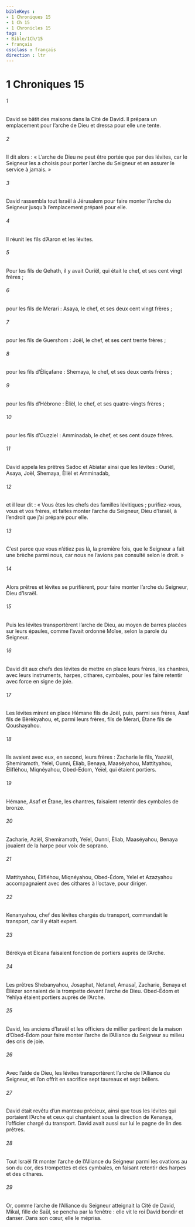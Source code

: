 ```yaml
---
bibleKeys : 
- 1 Chroniques 15
- 1 Ch 15
- 1 Chronicles 15
tags : 
- Bible/1Ch/15
- français
cssclass : français
direction : ltr
---
```


# 1 Chroniques 15

###### 1
David se bâtit des maisons dans la Cité de David. Il prépara un emplacement pour l’arche de Dieu et dressa pour elle une tente.
###### 2
Il dit alors : « L’arche de Dieu ne peut être portée que par des lévites, car le Seigneur les a choisis pour porter l’arche du Seigneur et en assurer le service à jamais. »
###### 3
David rassembla tout Israël à Jérusalem pour faire monter l’arche du Seigneur jusqu’à l’emplacement préparé pour elle.
###### 4
Il réunit les fils d’Aaron et les lévites.
###### 5
Pour les fils de Qehath, il y avait Ouriël, qui était le chef, et ses cent vingt frères ;
###### 6
pour les fils de Merari : Asaya, le chef, et ses deux cent vingt frères ;
###### 7
pour les fils de Guershom : Joël, le chef, et ses cent trente frères ;
###### 8
pour les fils d’Èliçafane : Shemaya, le chef, et ses deux cents frères ;
###### 9
pour les fils d’Hébrone : Èliël, le chef, et ses quatre-vingts frères ;
###### 10
pour les fils d’Ouzziel : Amminadab, le chef, et ses cent douze frères.
###### 11
David appela les prêtres Sadoc et Abiatar ainsi que les lévites : Ouriël, Asaya, Joël, Shemaya, Èliël et Amminadab,
###### 12
et il leur dit : « Vous êtes les chefs des familles lévitiques ; purifiez-vous, vous et vos frères, et faites monter l’arche du Seigneur, Dieu d’Israël, à l’endroit que j’ai préparé pour elle.
###### 13
C’est parce que vous n’étiez pas là, la première fois, que le Seigneur a fait une brèche parmi nous, car nous ne l’avions pas consulté selon le droit. »
###### 14
Alors prêtres et lévites se purifièrent, pour faire monter l’arche du Seigneur, Dieu d’Israël.
###### 15
Puis les lévites transportèrent l’arche de Dieu, au moyen de barres placées sur leurs épaules, comme l’avait ordonné Moïse, selon la parole du Seigneur.
###### 16
David dit aux chefs des lévites de mettre en place leurs frères, les chantres, avec leurs instruments, harpes, cithares, cymbales, pour les faire retentir avec force en signe de joie.
###### 17
Les lévites mirent en place Hémane fils de Joël, puis, parmi ses frères, Asaf fils de Bèrèkyahou, et, parmi leurs frères, fils de Merari, Étane fils de Qoushayahou.
###### 18
Ils avaient avec eux, en second, leurs frères : Zacharie le fils, Yaaziël, Shemiramoth, Yeïel, Ounni, Èliab, Benaya, Maaséyahou, Mattityahou, Èlifléhou, Miqnéyahou, Obed-Édom, Yeïel, qui étaient portiers.
###### 19
Hémane, Asaf et Étane, les chantres, faisaient retentir des cymbales de bronze.
###### 20
Zacharie, Aziël, Shemiramoth, Yeïel, Ounni, Èliab, Maaséyahou, Benaya jouaient de la harpe pour voix de soprano.
###### 21
Mattityahou, Èlifléhou, Miqnéyahou, Obed-Édom, Yeïel et Azazyahou accompagnaient avec des cithares à l’octave, pour diriger.
###### 22
Kenanyahou, chef des lévites chargés du transport, commandait le transport, car il y était expert.
###### 23
Bérékya et Elcana faisaient fonction de portiers auprès de l’Arche.
###### 24
Les prêtres Shebanyahou, Josaphat, Netanel, Amasaï, Zacharie, Benaya et Èlièzer sonnaient de la trompette devant l’arche de Dieu. Obed-Édom et Yehïya étaient portiers auprès de l’Arche.
###### 25
David, les anciens d’Israël et les officiers de millier partirent de la maison d’Obed-Édom pour faire monter l’arche de l’Alliance du Seigneur au milieu des cris de joie.
###### 26
Avec l’aide de Dieu, les lévites transportèrent l’arche de l’Alliance du Seigneur, et l’on offrit en sacrifice sept taureaux et sept béliers.
###### 27
David était revêtu d’un manteau précieux, ainsi que tous les lévites qui portaient l’Arche et ceux qui chantaient sous la direction de Kenanya, l’officier chargé du transport. David avait aussi sur lui le pagne de lin des prêtres.
###### 28
Tout Israël fit monter l’arche de l’Alliance du Seigneur parmi les ovations au son du cor, des trompettes et des cymbales, en faisant retentir des harpes et des cithares.
###### 29
Or, comme l’arche de l’Alliance du Seigneur atteignait la Cité de David, Mikal, fille de Saül, se pencha par la fenêtre : elle vit le roi David bondir et danser. Dans son cœur, elle le méprisa.
